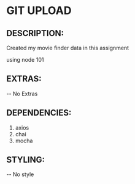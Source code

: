 # GIT UPLOAD

## **DESCRIPTION:**
Created my movie finder data in this assignment

using node 101
## **EXTRAS:**

-- No Extras

## **DEPENDENCIES:**

1. axios
2. chai
3. mocha

## **STYLING:**

-- No style
